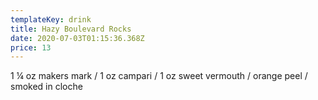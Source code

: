 ```yaml
---
templateKey: drink
title: Hazy Boulevard Rocks
date: 2020-07-03T01:15:36.368Z
price: 13
---
```


1 ¼ oz makers mark / 1 oz campari / 1 oz sweet vermouth / orange peel / smoked in cloche
